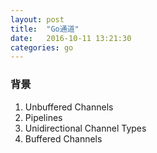 ```yaml
---
layout: post
title:  "Go通道"
date:   2016-10-11 13:21:30
categories: go
---
```


### 背景
1. Unbuffered Channels
2. Pipelines
3. Unidirectional Channel Types
4. Buffered Channels

